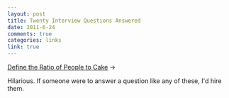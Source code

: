 ```yaml
--- 
layout: post
title: Twenty Interview Questions Answered
date: 2011-6-24
comments: true
categories: links
link: true
---
```

<a title="Define the Ratio of People to Cake" href="http://www.themorningnews.org/archives/spoofs_satire/define_the_ratio_of_people_to_cake.php">Define the Ratio of People to Cake</a> &rarr; <br />

Hilarious. If someone were to answer a question like any of these, I'd hire them.
